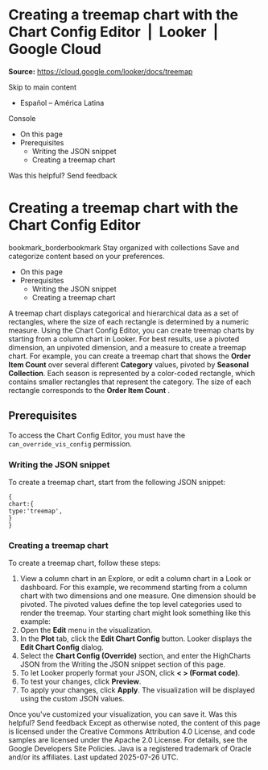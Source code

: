 # Creating a treemap chart with the Chart Config Editor  |  Looker  |  Google Cloud

**Source:** https://cloud.google.com/looker/docs/treemap

Skip to main content 
  * Español – América Latina

Console 


  * On this page
  * Prerequisites
    * Writing the JSON snippet
    * Creating a treemap chart




Was this helpful?
Send feedback 
#  Creating a treemap chart with the Chart Config Editor
bookmark_borderbookmark Stay organized with collections  Save and categorize content based on your preferences.
  * On this page
  * Prerequisites
    * Writing the JSON snippet
    * Creating a treemap chart


A treemap chart displays categorical and hierarchical data as a set of rectangles, where the size of each rectangle is determined by a numeric measure.
Using the Chart Config Editor, you can create treemap charts by starting from a column chart in Looker. For best results, use a pivoted dimension, an unpivoted dimension, and a measure to create a treemap chart.
For example, you can create a treemap chart that shows the **Order Item Count** over several different **Category** values, pivoted by **Seasonal Collection**. Each season is represented by a color-coded rectangle, which contains smaller rectangles that represent the category. The size of each rectangle corresponds to the **Order Item Count** .
## Prerequisites
To access the Chart Config Editor, you must have the `can_override_vis_config` permission.
### Writing the JSON snippet
To create a treemap chart, start from the following JSON snippet:
```
{
chart:{
type:'treemap',
}
}

```

### Creating a treemap chart
To create a treemap chart, follow these steps:
  1. View a column chart in an Explore, or edit a column chart in a Look or dashboard.
For this example, we recommend starting from a column chart with two dimensions and one measure. One dimension should be pivoted. The pivoted values define the top level categories used to render the treemap. Your starting chart might look something like this example:
  2. Open the **Edit** menu in the visualization.
  3. In the **Plot** tab, click the **Edit Chart Config** button. Looker displays the **Edit Chart Config** dialog.
  4. Select the **Chart Config (Override)** section, and enter the HighCharts JSON from the Writing the JSON snippet section of this page.
  5. To let Looker properly format your JSON, click **< > (Format code)**.
  6. To test your changes, click **Preview**.
  7. To apply your changes, click **Apply**. The visualization will be displayed using the custom JSON values.


Once you've customized your visualization, you can save it.
Was this helpful?
Send feedback 
Except as otherwise noted, the content of this page is licensed under the Creative Commons Attribution 4.0 License, and code samples are licensed under the Apache 2.0 License. For details, see the Google Developers Site Policies. Java is a registered trademark of Oracle and/or its affiliates.
Last updated 2025-07-26 UTC.


